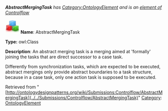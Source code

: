 ___AbstractMergingTask__ has [Category:OntologyElement](../../Category/OntologyElement "Category:OntologyElement") and is an [element of](../../Property/ElementOf "Property:ElementOf") [Controlflow](../../Submissions/Controlflow "Submissions:Controlflow")_


  




[![Class](../../images/thumb/2/27/Class.gif/45px-Class.gif)](../../Image/Class.gif "Class")
__Name__: AbstractMergingTask 


__Type:__ owl:Class 


__Description__: An abstract merging task is a merging aimed at 'formally' joining the tasks that are direct successor to a case task.


Differently from synchronization tasks, which are expected to be executed, abstract mergings only provide abstract boundaries to a task structure, because in a case task, only one action task is supposed to be executed. 





Retrieved from "[http://ontologydesignpatterns.org/wiki/Submissions:Controlflow/AbstractMergingTask](../../Submissions/Controlflow/AbstractMergingTask)"
 [Category](http://ontologydesignpatterns.org/wiki/Special:Categories "Special:Categories"): [OntologyElement](../../Category/OntologyElement "Category:OntologyElement")